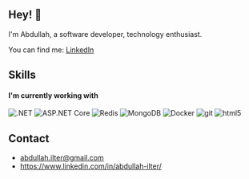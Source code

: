 ## Hey! 👋
I'm Abdullah, a software developer, technology enthusiast.

You can find me: [LinkedIn](https://www.linkedin.com/in/abdullah-ilter/)

## Skills
#### I'm currently working with
![.NET](https://img.shields.io/badge/-.NET-512BD4?style=flat-square&logo=dotnet&logoColor=white)
![ASP.NET Core](https://img.shields.io/badge/-ASP.NET_Core-511C74?style=flat-square&logo=dotnet&logoColor=white)
![Redis](https://img.shields.io/badge/-Redis-D82C20?style=flat-square&logo=redis&logoColor=white)
![MongoDB](https://img.shields.io/badge/-MongoDB-13aa52?style=flat-square&logo=mongodb&logoColor=white)
![Docker](https://img.shields.io/badge/-Docker-46a2f1?style=flat-square&logo=docker&logoColor=white)
![git](https://img.shields.io/badge/-Git-F05032?style=flat-square&logo=git&logoColor=white)
![html5](https://img.shields.io/badge/-HTML5-E34F26?style=flat-square&logo=html5&logoColor=white) 

## Contact
- abdullah.ilter@gmail.com
- https://www.linkedin.com/in/abdullah-ilter/
